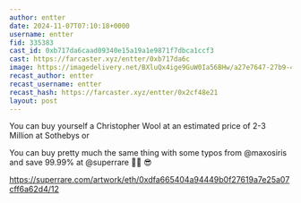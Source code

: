 ```yaml
---
author: entter
date: 2024-11-07T07:10:18+0000
username: entter
fid: 335383
cast_id: 0xb717da6caad09340e15a19a1e9871f7dbca1ccf3
cast: https://farcaster.xyz/entter/0xb717da6c
image: https://imagedelivery.net/BXluQx4ige9GuW0Ia56BHw/a27e7647-27b9-4667-b064-7353eae11900/original
recast_author: entter
recast_username: entter
recast_hash: https://farcaster.xyz/entter/0x2cf48e21
layout: post
---
```


You can buy yourself a Christopher Wool at an estimated price of 2-3 Million at Sothebys or

You can buy pretty much the same thing with some typos from @maxosiris and save 99.99% at @superrare 🏴‍☠️ 😎

https://superrare.com/artwork/eth/0xdfa665404a94449b0f27619a7e25a07cff6a62d4/12

<img src='https://imagedelivery.net/BXluQx4ige9GuW0Ia56BHw/a27e7647-27b9-4667-b064-7353eae11900/original' alt='' referrerpolicy='no-referrer'/>
